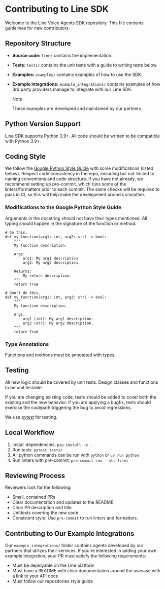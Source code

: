 # Contributing to Line SDK

Welcome to the Line Voice Agents SDK repository. This file contains guidelines for new contributors.

## Repository Structure
- **Source code:** `line/` contains the implementation
- **Tests:** `tests/` contains the unit tests with a guide to writing tests below.
- **Examples:** `examples/` contains examples of how to use the SDK.
- **Example Integrations:** `example_integrations/` contains examples of how 3rd party providers manage to integrate with our Line SDK.

  > [!note]
  > These examples are developed and maintained by our partners.


## Python Version Support
Line SDK supports Python 3.9+. All code should be written to be compatible with Python 3.9+.

## Coding Style
We follow the [Google Python Style Guide](https://google.github.io/styleguide/pyguide.html) with some modifications (listed below).
Respect code consistency in the repo, including but not limited to naming conventions and code structure.
If you have not already, we recommend setting up pre-commit, which runs some of the linters/formatters prior to each commit.
The same checks will be required to pass in CI, so this will help make the development process smoother.

### Modifications to the Google Python Style Guide
Arguments in the docstring should not have their types mentioned. All typing should happen in the signature of the function or method.

```
# Do this.
def my_function(arg1: int, arg2: str) -> bool:
    """
    My function description.

    Args:
        arg1: My arg1 description.
        arg2: My arg2 description.

    Returns:
        My return description.
    """
    return True

# Don't do this.
def my_function(arg1: int, arg2: str) -> bool:
    """
    My function description.

    Args:
        arg1 (int): My arg1 description.
        arg2 (str): My arg2 description.
    """
    return True
```

### Type Annotations
Functions and methods must be annotated with types.

## Testing
All new logic should be covered by unit tests. Design classes and functions to be unit testable.

If you are changing existing code, tests should be added to cover both the existing and the new behavior. If you are applying a bugfix, tests should exercise the codepath triggering the bug to avoid regressions.

We use [pytest](https://docs.pytest.org/en/stable/) for testing.

## Local Workflow
1. Install dependencies: `pip install -e .`
2. Run tests: `pytest tests/`
3. All python commands can be run with `python` or `uv run python`
4. Run linters with pre-commit: `pre-commit run --all-files`

## Reviewing Process
Reviewers look for the following:
- Small, contained PRs
- Clear documentation and updates to the README
- Clear PR description and title
- Unittests covering the new code
- Consistent style: Use `pre-commit` to run linters and formatters.

## Contributing to Our Example Integrations
Our `example_integrations/` folder contains agents developed by our partners that utilizes their services. If you're interested in adding your own example integration, your PR must satisfy the following requirements:
- Must be deployable on the Line platform
- Must have a README with clear documentation around the usecase with a link to your API docs
- Must follow our repositories style guide
